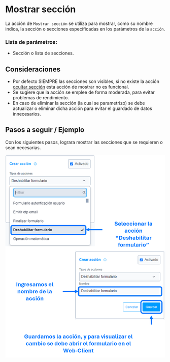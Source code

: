 # Mostrar sección

La acción de ``Mostrar sección`` se utiliza para mostrar, como su nombre indica, la sección o secciones especificadas en los parámetros de la ``acción``.

### Lista de parámetros:
- Sección o lista de secciones.

## Consideraciones 
- Por defecto SIEMPRE las secciones son visibles, si no existe la acción [ocultar sección]() esta acción de mostrar no es funcional. 
- Se sugiere que la acción se emplee de forma moderada, para evitar problemas de rendimiento.
- En caso de eliminar la sección (la cual se parametrizo) se debe actualizar o eliminar dicha acción para evitar el guardado de datos innecesarios. 

## Pasos a seguir / Ejemplo
Con los siguientes pasos, lograra mostrar las secciones que se requieren o sean necesarias.

![Imagen](./img/disable-form.png)
